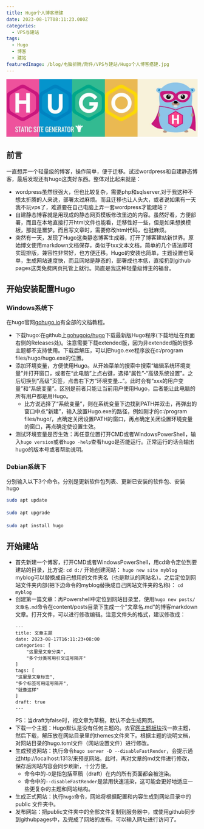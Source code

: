 ```yaml
---
title: Hugo个人博客搭建
date: 2023-08-17T08:11:23.000Z
categories:
  - VPS与建站
tags:
  - Hugo
  - 博客
  - 建站
featuredImage: /blog/电脑折腾/附件/VPS与建站/Hugo个人博客搭建.jpg
---
```

![Hugo个人博客搭建.jpg](/blog/电脑折腾/附件/VPS与建站/Hugo个人博客搭建.jpg)
## 前言

一直想弄一个轻量级的博客，操作简单，便于迁移。试过wordpress和自建静态博客，最后发现还有hugo这类好东西。整体对比起来就是：

+ wordpress虽然很强大，但也比较复杂，需要php和sqlserver,对于我这种不想太折腾的人来说，部署太过麻烦。而且迁移也让人头大，或者说如果有一天我不玩vps了，难道要在自己电脑上弄一套wordpress才能建站？
+ 自建静态博客就是用现成的静态网页模板修改里边的内容。虽然好看，方便部署，而且在本地直接打开html文件也能看，迁移性好一些，但是如果想换模板，那就是噩梦。而且写文章时，需要修改html代码，也挺麻烦。
+ 突然有一天，发现了Hugo这类静态博客生成器，打开了博客建站新世界。原始博文使用markdown文档保存，类似于txx文本文档，简单的几个语法即可实现排版，兼容性非常好，也方便迁移。Hugo的安装也简单，主题设置也简单，生成网站速度快，而且网站是静态的，部署成也本低，直接扔到github pages这类免费网页托管上就行。简直是我这种轻量级博主的福音。

## 开始安装配置Hugo
### Windows系统下
在hugo官网[gohugo.io](http://gohugo.io)有全部的文档教程。
+ 下载hugo∶在github上[gohugoio/hugo](https://github.com/gohugoio/hugo)下载最新版Hugo程序(下载地址在页面右侧的Releases处)。注意需要下载extended版，因为非extended版的很多主题都不支持使用。下载后解压，可以把hugo.exe程序放在c∶/program files/hugo/hugo.exe的位置。
+ 添加环境变量，方便使用Hugo。从开始菜单的搜索中搜索“编辑系统环境变量”并打开窗口，或者在“此电脑”上点右键，选择“属性”-“高级系统设置”。之后切换到“高级”页签，点击右下方“环境变量...”。此时会有“xxx的用户变量”和“系统变量”。区别是前者只能让当前用户使用Hugo，后者能让此电脑的所有用户都是用Hugo。
  + 比方说选择了“系统变量”，则在系统变量下边找到PATH并双击，再弹出的窗口中点“新建”，输入放置Hugo.exe的路径，例如刚才的c∶/program files/hugo/，点确定关闭设置PATH的窗口，再点确定关闭设置环境变量的窗口，再点确定使设置生效。
+ 测试环境变量是否生效：再任意位置打开CMD或者WindowsPowerShell，输入`hugo version`或者`hugo -help`查看hugo是否能运行。正常运行的话会输出hugo的版本号或者帮助说明。
### Debian系统下
分别输入以下3个命令。分别是更新软件包列表、更新已安装的软件包、安装hugo
```bash
sudo apt update

sudo apt upgrade

sudo apt install hugo
```

## 开始建站
+ 首先新建一个博客，打开CMD或者WindowsPowerShell，用cd命令定位到要建站的目录，比方说:
    ```cd d:/```
    开始创建网站：
    ```hugo new site myblog ```
    myblog可以替换成自己想用的文件夹名（也是默认的网站名）。之后定位到网站文件夹内部(把下边命令的myblog替换成自己网站文件夹的名称)：
    ```cd myblog```
+ 创建第一篇文章：再Powershell中定位到网站目录里，使用`hugo new posts/文章名.md`命令在content/posts目录下生成一个"文章名.md"的博客markdown文章。打开文件，可以进行修改编辑。注意文件头的格式，建议修改成：
    ```
    ---
    title: 文章主题
    date: 2023-08-17T16:11:23+08:00
    categories: [
        "这里是文章分类",
        "多个分类可用引文逗号隔开"
    ]
    tags: [
    "这里是文章标签",
    "多个标签可用逗号隔开",
    "就像这样"
    ]
    draft: true
    ---
    ```
    PS：当draft为false时，视文章为草稿，默认不会生成网页。
+ 下载一个主题：Hugo默认是没有任何主题的。去官[网主题板块](https://themes.gohugo.io/)找一款主题，然后下载，解压放在网站目录里的themes文件夹下。根据主题的说明文档，对网站目录的hugo.toml文件（网站设置文件）进行修改。
+ 生成预览网站：执行命令`hugo server -D --disableFastRender`，会提示通过http://localhost:1313/来预览网站。此时，再对文章的md文件进行修改，保存后网站内容会同步刷新，十分方便。
  + 命令中的`-D`是指包括草稿（draft）在内的所有页面都会被渲染。
  + 命令中的`--disableFastRender`是禁用快速渲染，这可能会更好地适应一些更复杂的主题和网站结构。
+ 生成正式网站：执行`hugo`命令，网站将根据配置和内容生成到网站目录中的 public 文件夹中。
+ 发布网站：把public文件夹中的全部文件复制到服务器中，或使用github同步到githubpages中，及完成了网站的发布。可以输入网址进行访问了。

